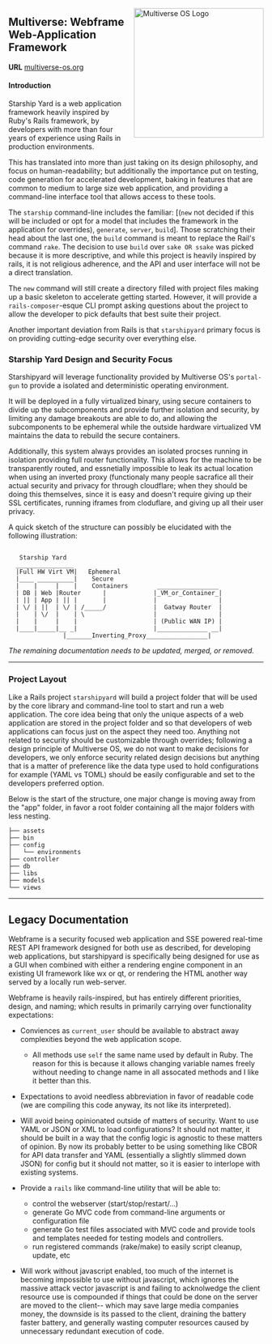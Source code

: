 [<img src="https://avatars2.githubusercontent.com/u/24763891?s=400&u=c1150e7da5667f47159d433d8e49dad99a364f5f&v=4"  width="256px" height="256px" align="right" alt="Multiverse OS Logo">](https://github.com/multiverse-os)

## Multiverse: Webframe Web-Application Framework 
**URL** [multiverse-os.org](https://multiverse-os.org)

#### Introduction
Starship Yard is a web application framework heavily inspired by Ruby's Rails
framework, by developers with more than four years of experience using Rails in
production environments.

This has translated into more than just taking on its design philosophy, and 
focus on human-readability; but additionally the importance put on testing, 
code generation for accelerated development, baking in features that are 
common to medium to large size web application, and providing a command-line 
interface tool that allows access to these tools.

The `starship` command-line includes the familiar: [(`new` not decided if
this will be included or opt for a model that includes the framework in the
application for overrides), `generate`,
`server`, `build`]. Those scratching their head about the last one, the `build`
command is meant to replace the Rail's command `rake`. The decision to use
`build` over `sake OR ssake` was picked because it is more descriptive, and 
while this project is heavily inspired by rails, it is not religious adherence, 
and the API and user interface will not be a direct translation. 

The `new` command will still create a directory filled with project files making
up a basic skeleton to accelerate getting started. However, it will provide a 
`rails-composer`-esque CLI prompt asking questions about the project to allow 
the developer to  pick defaults that best suite their project. 

Another important deviation from Rails is that `starshipyard` primary focus is on 
providing cutting-edge security over everything else. 

### Starship Yard Design and Security Focus
Starshipyard will leverage functionality provided by Multiverse OS's
`portal-gun` to provide a isolated and deterministic operating environment.

It will be deployed in a fully virtualized binary, using secure containers to
divide up the subcomponents and provide further isolation and security, by
limiting any damage breakouts are able to do, and allowing the subcomponents
to be ephemeral while the outside hardware virtualized VM maintains the data
to rebuild the secure containers. 

Additionally, this system always provides an isolated procses running in
isolation providing full router functionality. This allows for the machine
to be transparently routed, and essnetially impossible to leak its actual
location when using an inverted proxy (functionaly many people sacrafice
all their actual security and privacy for through cloudflare; when they
should be doing this themselves, since it is easy and doesn't require giving
up their SSL certificates, running iframes from cloduflare, and giving up all
their user privacy.

A quick sketch of the structure can possibly be elucidated with the following
illustration:

```

   Starship Yard
  ________________                       
  |Full HW Virt VM|   Ephemeral 
  |____ __________|    Secure                        
  |    |     |    |    Containers        _________________
  | DB | Web |Router      |             |_VM_or_Container_|     
  | || | App | || |       |             |                 |
  | \/ | ||  | \/ | /_____/             |  Gatway Router  |            
  |    | \/  |    | \                   |                 |         
  |    |     |    |                     | (Public WAN IP) |             
  |____|_____|__ _|                     |______________ __|                  
               |_______Inverting_Proxy_________________|

```

*The remaining documentation needs to be updated, merged, or removed.*

-------------------------------------------------------------------------------
### Project Layout
Like a Rails project `starshipyard` will build a project folder that will be 
used by the core library and command-line tool to start and run a web
application. The core idea being that only the unique aspects of a web
application are stored in the project folder and so that developers of web
applications can focus just on the aspect they need too. Anything not related to
security should be customizable through overrides; following a design principle
of Multiverse OS, we do not want to make decisions for developers, we only
enforce security related design decisions but anything that is a matter of
preference like the data type used to hold configurations for example (YAML vs
TOML) should be easily configurable and set to the developers preferred option.

Below is the start of the structure, one major change is moving away from the
"app" folder, in favor a root folder containing all the major folders with less
nesting. 

```
├── assets
├── bin
├── config
│   └── environments
├── controller
├── db
├── libs
├── models
└── views

```


______
## Legacy Documentation  

Webframe is a security focused web application and SSE powered real-time REST
API framework designed for both use as described, for developing web
applications, but starshipyard is specifically being designed for use as a GUI when
combined with either a rendering engine component in an existing UI framework 
like wx or qt, or rendering the HTML another way served by a locally run
web-server. 

Webframe is heavily rails-inspired, but has entirely different priorities,
design, and naming; which results in primarily carrying over functionality
expectations: 

  * Conviences as `current_user` should be available to abstract away
  complexities beyond the web application scope.
    * All methods use `self` the same name used by default in Ruby. The reason
      for this is because it allows changing variable names freely without
      needing to change name in all assocated methods and I like it better than
      this. 

  * Expectations to avoid needless abbreviation in favor of readable code (we
    are compiling this code anyway, its not like its interpreted).

  * Will avoid being opinionated outside of matters of security. Want to use
    YAML or JSON or XML to load configurations? It should not matter, it should
    be built in a way that the config logic is agnostic to these matters of
    opinion. By now its probably better to be using something like CBOR for API
    data transfer and YAML (essentially a slightly slimmed down JSON) for
    config but it should not matter, so it is easier to interlope with
    existing systems. 

  * Provide a `rails` like command-line utility that will be able to:
      * control the webserver (start/stop/restart/...)
      * generate Go MVC code from command-line arguments or configuration file
      * generate Go test files associated with MVC code and provide tools and
        templates needed for testing models and controllers. 
      * run registered commands (rake/make) to easily script cleanup, update,
        etc

  * Will work without javascript enabled, too much of the internet is becoming
    impossible to use without javascript, which ignores the massive attack
    vector javascript is and failing to acknolwedge the client resource use is
    compounded if things that could be done on the server are moved to the
    client-- which may save large media companies money, the downside is its passed
    to the client, draining the battery faster battery, and generally wasting
   computer resources caused by unnecessary redundant execution of code. 
 


